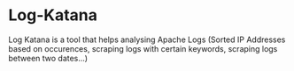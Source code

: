 # Log-Katana
Log Katana is a tool that helps analysing Apache Logs (Sorted IP Addresses based on occurences, scraping logs with certain keywords, scraping logs between two dates...)
